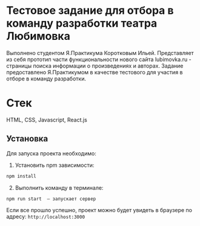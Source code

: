 # Тестовое задание для отбора в команду разработки театра Любимовка
Выполнено студентом Я.Практикума Коротковым Ильей. Представляет из себя прототип части функциональности нового сайта lubimovka.ru - страницы поиска информации о произведениях и авторах. Задание предоставлено Я.Практикумом в качестве тестового для участия в отборе в команду разработки.

# Стек
HTML, CSS, Javascript, React.js 

## Установка

Для запуска проекта необходимо:

1. Установить npm зависимости:</br>

```sh
npm install
```

2. Выполнить команду в терминале:</br>

```sh
npm run start  — запускает сервер
```

Если все прошло успешно, проект можно будет увидеть в браузере по адресу: `http://localhost:3000`